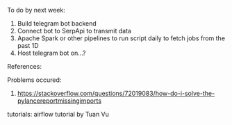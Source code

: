 To do by next week:

1. Build telegram bot backend
2. Connect bot to SerpApi to transmit data
3. Apache Spark or other pipelines to run script daily to fetch jobs from the past 1D 
4. Host telegram bot on...?
 



References:

 Problems occured:
 1. https://stackoverflow.com/questions/72019083/how-do-i-solve-the-pylancereportmissingimports

 tutorials:
 airflow tutorial by Tuan Vu